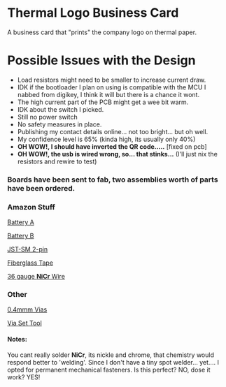 



# Thermal Logo Business Card
A business card that "prints" the company logo on thermal paper.


# Possible Issues with the Design
- Load resistors might need to be smaller to increase current draw.
- IDK if the bootloader I plan on using is compatible with the MCU I nabbed from digikey, I think it will but there is a chance it wont.
- The high current part of the PCB might get a wee bit warm.
- IDK about the switch I picked.
- Still no power switch
- No safety measures in place.
- Publishing my contact details online... not too bright... but oh well.
- My confidence level is 65% (kinda high, its usually only 40%)
- **OH WOW!, I should have inverted the QR code.....** [fixed on pcb] 
- **OH WOW!, the usb is wired wrong, so... that stinks...** (I'll just nix the resistors and rewire to test)

### Boards have been sent to fab, two assemblies worth of parts have been ordered.

### Amazon Stuff

[Battery A](https://www.amazon.com/dp/B07DNCK7V2)

[Battery B](https://www.amazon.com/dp/B06ZY6J1P8)

[JST-SM 2-pin](https://www.amazon.com/dp/B01EJI8TQK)

[Fiberglass Tape](https://www.amazon.com/dp/B00823I7B6)

[36 gauge **NiCr** Wire](https://www.amazon.com/dp/B07CHTXZYW)

### Other

[0.4mmm Vias](https://www.voltera.io/store/consumables/rivets-0-4mm)

[Via Set Tool](https://www.voltera.io/store/consumables/rivet-tool)

#### Notes:
You cant really solder **NiCr**, its nickle and chrome, that chemistry would respond better to 'welding'. Since I don't have a tiny spot welder... yet.... I opted for permanent mechanical fasteners. Is this perfect? NO, dose it work? YES!


